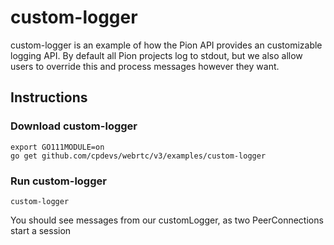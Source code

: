 # custom-logger
custom-logger is an example of how the Pion API provides an customizable
logging API. By default all Pion projects log to stdout, but we also allow
users to override this and process messages however they want.

## Instructions
### Download custom-logger
```
export GO111MODULE=on
go get github.com/cpdevs/webrtc/v3/examples/custom-logger
```

### Run custom-logger
`custom-logger`


You should see messages from our customLogger, as two PeerConnections start a session
